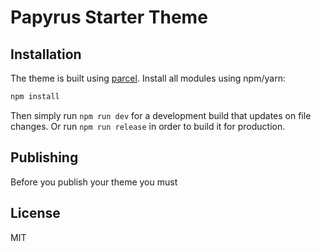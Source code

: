 # Papyrus Starter Theme

## Installation

The theme is built using [parcel](https://parceljs.org/). Install all modules using npm/yarn:

```sh
npm install
```

Then simply run `npm run dev` for a development build that updates on file changes. Or run `npm run release` in order to build it for production.

## Publishing

Before you publish your theme you must 

## License

MIT